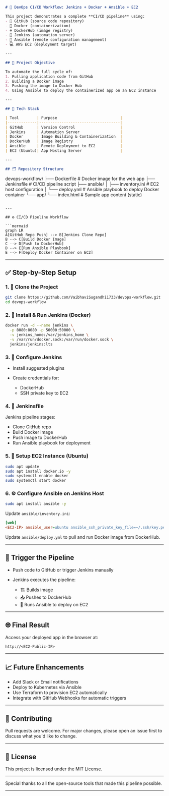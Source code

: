 
```markdown
# 🚀 DevOps CI/CD Workflow: Jenkins + Docker + Ansible + EC2

This project demonstrates a complete **CI/CD pipeline** using:
- 🐙 GitHub (source code repository)
- 🐳 Docker (containerization)
- ☸️ DockerHub (image registry)
- 🧩 Jenkins (automation server)
- 🤖 Ansible (remote configuration management)
- 💻 AWS EC2 (deployment target)

---

## 📌 Project Objective

To automate the full cycle of:
1. Pulling application code from GitHub
2. Building a Docker image
3. Pushing the image to Docker Hub
4. Using Ansible to deploy the containerized app on an EC2 instance

---

## 🧰 Tech Stack

| Tool        | Purpose                            |
|-------------|------------------------------------|
| GitHub      | Version Control                    |
| Jenkins     | Automation Server                  |
| Docker      | Image Building & Containerization  |
| DockerHub   | Image Registry                     |
| Ansible     | Remote Deployment to EC2           |
| EC2 (Ubuntu)| App Hosting Server                 |

---

## 🗂️ Repository Structure

```

devops-workflow/
├── Dockerfile              # Docker image for the web app
├── Jenkinsfile             # CI/CD pipeline script
├── ansible/
│   ├── inventory.ini       # EC2 host configuration
│   └── deploy.yml          # Ansible playbook to deploy Docker container
└── app/
└── index.html          # Sample app content (static)

````

---

## ⚙️ CI/CD Pipeline Workflow

```mermaid
graph LR
A[GitHub Repo Push] --> B[Jenkins Clone Repo]
B --> C[Build Docker Image]
C --> D[Push to DockerHub]
D --> E[Run Ansible Playbook]
E --> F[Deploy Docker Container on EC2]
````

---

## ✅ Step-by-Step Setup

### 1. 🔧 Clone the Project

```bash
git clone https://github.com/VaibhaviSugandhi1733/devops-workflow.git
cd devops-workflow
```

### 2. 🐳 Install & Run Jenkins (Docker)

```bash
docker run -d --name jenkins \
  -p 8080:8080 -p 50000:50000 \
  -v jenkins_home:/var/jenkins_home \
  -v /var/run/docker.sock:/var/run/docker.sock \
  jenkins/jenkins:lts
```

### 3. 🔑 Configure Jenkins

* Install suggested plugins
* Create credentials for:

  * DockerHub
  * SSH private key to EC2

### 4. 📝 Jenkinsfile

Jenkins pipeline stages:

* Clone GitHub repo
* Build Docker image
* Push image to DockerHub
* Run Ansible playbook for deployment

### 5. 🚀 Setup EC2 Instance (Ubuntu)

```bash
sudo apt update
sudo apt install docker.io -y
sudo systemctl enable docker
sudo systemctl start docker
```

### 6. ⚙️ Configure Ansible on Jenkins Host

```bash
sudo apt install ansible -y
```

Update `ansible/inventory.ini`:

```ini
[web]
<EC2-IP> ansible_user=ubuntu ansible_ssh_private_key_file=~/.ssh/key.pem
```

Update `ansible/deploy.yml` to pull and run Docker image from DockerHub.

---

## 🧪 Trigger the Pipeline

* Push code to GitHub or trigger Jenkins manually
* Jenkins executes the pipeline:

  * 🏗️ Builds image
  * 📤 Pushes to DockerHub
  * 🔧 Runs Ansible to deploy on EC2

---

## 🌐 Final Result

Access your deployed app in the browser at:

```
http://<EC2-Public-IP>
```

---

## 📈 Future Enhancements

* Add Slack or Email notifications
* Deploy to Kubernetes via Ansible
* Use Terraform to provision EC2 automatically
* Integrate with GitHub Webhooks for automatic triggers

---

## 🤝 Contributing

Pull requests are welcome. For major changes, please open an issue first to discuss what you'd like to change.

---

## 📜 License

This project is licensed under the MIT License.

---



Special thanks to all the open-source tools that made this pipeline possible.

---

```


